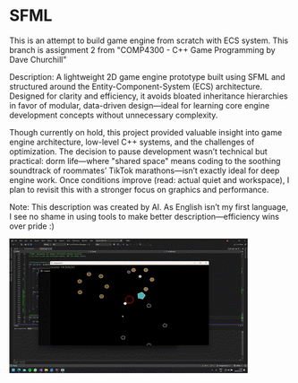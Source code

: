 # SFML
This is an attempt to build game engine from scratch with ECS system.
This branch is assignment 2 from "COMP4300 - C++ Game Programming by Dave Churchill"

Description:
A lightweight 2D game engine prototype built using SFML and structured around the Entity-Component-System (ECS) architecture. Designed for clarity and efficiency, it avoids bloated inheritance hierarchies in favor of modular, data-driven design—ideal for learning core engine development concepts without unnecessary complexity.

Though currently on hold, this project provided valuable insight into game engine architecture, low-level C++ systems, and the challenges of optimization. The decision to pause development wasn’t technical but practical: dorm life—where "shared space" means coding to the soothing soundtrack of roommates’ TikTok marathons—isn’t exactly ideal for deep engine work. Once conditions improve (read: actual quiet and workspace), I plan to revisit this with a stronger focus on graphics and performance.

Note: This description was created by AI. As English isn’t my first language, I see no shame in using tools to make better description—efficiency wins over pride :)

![Final Version](https://github.com/mehmetturk123/SFML/blob/Assignment-2/Assignment_2.gif)
